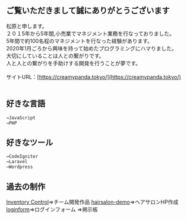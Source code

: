 ## ご覧いただきまして誠にありがとうございます

松原と申します。
<br>２０１5年から5年間,小売業でマネジメント業務を行なっておりました。
<br>5年間で約100名程のマネジメントを行なった経験があります。
<br>2020年1月ごろから興味を持って始めたプログラミングにハマりました。
<br>大切にしていることは人との繋がりです。
<br>人と人との繋がりを手助けする開発を行うことが夢です。
<br><br>
サイトURL：[https://creamypanda.tokyo/](https://creamypanda.tokyo/)
<br><br>


## 好きな言語
```
→JavaScript
→PHP
```

## 好きなツール
```
→CodeIgniter
→Laravel
→Wordpress
```

## 過去の制作
[Inventory Control]()=>チーム開発作品
[hairsalon-demo]()=>ヘアサロンHP作成
[loginform]()=>ログインフォーム
[]()=>掲示板







<!---
muffinist11/muffinist11 is a ✨ special ✨ repository because its `README.md` (this file) appears on your GitHub profile.
You can click the Preview link to take a look at your changes.
--->
